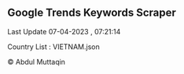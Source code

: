 

## Google Trends Keywords Scraper 
 
Last Update 07-04-2023 , 07:21:14

Country List :
VIETNAM.json



© Abdul Muttaqin 
